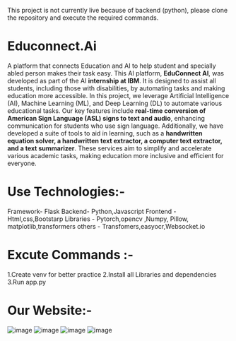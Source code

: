 This project is not currently live because of backend (python), please clone the repository and execute the required commands.
# Educonnect.Ai
A platform that connects Education and AI to help student and specially abled person  makes their task easy.
This AI platform, **EduConnect AI**, was developed as part of the AI **internship at IBM**. It is designed to assist all students, including those with disabilities, by automating tasks and making education more accessible. In this project, we leverage Artificial Intelligence (AI), Machine Learning (ML), and Deep Learning (DL) to automate various educational tasks. Our key features include **real-time conversion of American Sign Language (ASL) signs to text and audio**, enhancing communication for students who use sign language. Additionally, we have developed a suite of tools to aid in learning, such as a **handwritten equation solver, a handwritten text extractor, a computer text extractor, and a text summarizer**. These services aim to simplify and accelerate various academic tasks, making education more inclusive and efficient for everyone.

# Use Technologies:-
Framework- Flask
Backend- Python,Javascript
Frontend - Html,css,Bootstarp
Libraries - Pytorch,opencv ,Numpy, Pillow, matplotlib,transformers
others - Transfomers,easyocr,Websocket.io

# Excute Commands :-
1.Create venv for better practice
2.Install all Libraries and dependencies
3.Run app.py 

# Our Website:-
![image](https://github.com/user-attachments/assets/445200dd-804d-4eac-a214-c7505e334dc1)
![image](https://github.com/user-attachments/assets/de967c77-cadd-4584-9536-fbcd193f8eb0)
![image](https://github.com/user-attachments/assets/8be2d4bb-460f-4500-adf6-295e6749985a)
![image](https://github.com/user-attachments/assets/f06c9dc2-a8b3-4e9b-b3d7-090d74ab5277)


